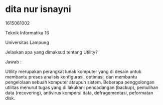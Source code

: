 # dita nur isnayni

1615061002

Teknik Informatika 16

Universitas Lampung

Jelaskan apa yang dimaksud tentang Utility?

Jawab :

Utility merupakan perangkat lunak komputer yang di desain untuk membantu proses analisis konfigurasi, optimasi, dan membantu pengelolaan sebuah komputer ataupun sistem. Beberapa  penggolongan  utilitas menurut  tugas  yang  di lakukan:  pencadangan  (backup),  pemulihan  data  (recovering), antivirus kompersi data, defragementasi, peformatan disk.
